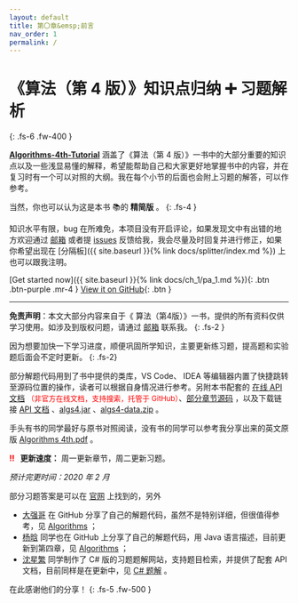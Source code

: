```yaml
---
layout: default
title: 第〇章&emsp;前言
nav_order: 1
permalink: /
---
```


# 《算法（第 4 版）》知识点归纳 ➕ 习题解析
{: .fs-6 .fw-400 }

[**Algorithms-4th-Tutorial**](https://github.com/vubee/Algorithms-4th-Tutorial) 涵盖了《算法（第 4 版）》一书中的大部分重要的知识点以及一些浅显易懂的解释，希望能帮助自己和大家更好地掌握书中的内容，并在复习时有一个可以对照的大纲。我在每个小节的后面也会附上习题的解答，可以作参考。

当然，你也可以认为这是本书 📚的 **精简版** 。
{: .fs-4 }

知识水平有限，bug 在所难免，本项目没有开启评论，如果发现文中有出错的地方欢迎通过 [邮箱](mailto:vuebee@163.com) 或者提 <a href="https://github.com/Vubee/Algorithms-4th-Tutorial/issues/new" target="_blank">issues</a> 反馈给我，我会尽量及时回复并进行修正，如果你希望出现在 [分隔板]({{ site.baseurl }}{% link docs/splitter/index.md %}) 上也可以跟我注明。

[Get started now]({{ site.baseurl }}{% link docs/ch_1/pa_1.md %}){: .btn .btn-purple .mr-4 } [View it on GitHub](https://github.com/vubee/Algorithms-4th-Tutorial){: .btn }

---

**免责声明**：本文大部分内容来自于《 算法（第4版）》一书，提供的所有资料仅供学习使用。如涉及到版权问题，请通过 [邮箱](mailto:vuebee@163.com) 联系我。
{: .fs-2 }


因为想要加快一下学习进度，顺便巩固所学知识，主要更新练习题，提高题和实验题后面会不定时更新。
{: .fs-2}

部分解题代码用到了书中提供的类库，VS Code、 IDEA 等编辑器内置了快捷跳转至源码位置的操作，读者可以根据自身情况进行参考。另附本书配套的 <a href="https://vubee.github.io/Javadoc_algs4/index.html" target="_blank">在线 API 文档</a> <font color="red" size="2px">（非官方在线文档，支持搜索，托管于 GitHub）</font>、[部分章节源码](https://algs4.cs.princeton.edu/code/) ，以及下载链接 [API 文档](https://foyoodo.oss-cn-beijing.aliyuncs.com/api/API_algs4.zip) 、[algs4.jar](https://algs4.cs.princeton.edu/code/algs4.jar) 、[algs4-data.zip](https://algs4.cs.princeton.edu/code/algs4-data.zip) 。

手头有书的同学最好与原书对照阅读，没有书的同学可以参考我分享出来的英文原版 <a href="https://545c.com/file/21865438-400334796" target="_blank">Algorithms 4th.pdf</a> 。

<b><font color="red">‼️</font> &ensp;更新速度：</b> 周一更新章节，周二更新习题。

*预计完更时间：2020 年 2 月*

部分习题答案是可以在 <a href="https://algs4.cs.princeton.edu/home/" target="_blank">官网</a> 上找到的，另外
- <a href="https://github.com/jimmysuncpt" target="_blank">大强哥</a> 在 GitHub 分享了自己的解题代码，虽然不是特别详细，但很值得参考，见 <a href="https://github.com/jimmysuncpt/Algorithms" target="_blank">Algorithms</a> ；
- <a href="https://github.com/YangXiaoHei" target="_blank">杨晗</a> 同学也在 GitHub 上分享了自己的解题代码，用 Java 语言描述，目前更新到第四章，见 <a href="https://github.com/YangXiaoHei/Algorithms" target="_blank">Algorithms</a> ；
- <a href="https://github.com/ikesnowy" target="_blank">沈星繁</a> 同学制作了 C# 版的习题题解网站，支持题目检索，并提供了配套 API 文档，目前同样是在更新中，见 <a href="https://alg4.ikesnowy.com" target="_blank">C# 题解</a> 。

在此感谢他们的分享！
{: .fs-5 .fw-500 }
